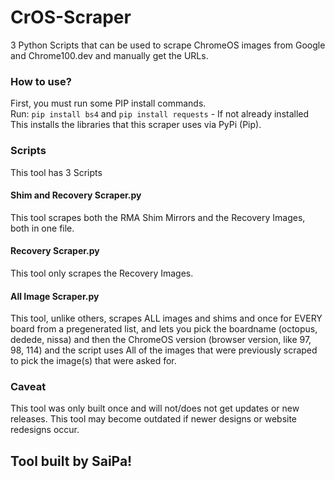 # CrOS-Scraper
3 Python Scripts that can be used to scrape ChromeOS images from Google and Chrome100.dev and manually get the URLs.

### How to use?
First, you must run some PIP install commands.
</br>
Run:
`pip install bs4`
and
`pip install requests` - If not already installed
</br>
This installs the libraries that this scraper uses via PyPi (Pip).

### Scripts
This tool has 3 Scripts
#### Shim and Recovery Scraper.py
This tool scrapes both the RMA Shim Mirrors and the Recovery Images, both in one file.
#### Recovery Scraper.py
This tool only scrapes the Recovery Images.
#### All Image Scraper.py
This tool, unlike others, scrapes ALL images and shims and once for EVERY board from a pregenerated list, and lets you pick the boardname (octopus, dedede, nissa) and then the ChromeOS version (browser version, like 97, 98, 114) and the script uses All of the images that were previously scraped to pick the image(s) that were asked for.

### Caveat
This tool was only built once and will not/does not get updates or new releases. This tool may become outdated if newer designs or website redesigns occur.


## Tool built by SaiPa!
